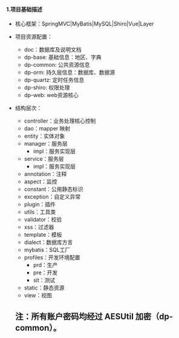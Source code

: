 #### 1.项目基础描述
  - 核心框架：SpringMVC|MyBatis|MySQL|Shiro|Vue|Layer

  - 项目资源配置：
    - doc：数据库及说明文档
    - dp-base: 基础信息：地区、字典
    - dp-common: 公共资源信息
    - dp-orm: 持久层信息：数据库、数据源
    - dp-quartz: 定时任务信息
    - dp-shiro: 权限处理
    - dp-web: web资源核心

  - 结构层次：
    - controller：业务处理核心控制
    - dao：mapper 映射
    - entity：实体对象
    - manager：服务层
      - impl：服务实现层
    - service：服务层
      - impl：服务实现层
    - annotation：注释
    - aspect：监控
    - constant：公用静态标识
    - exception：自定义异常
    - plugin：插件
    - utils：工具类
    - validator：校验
    - xss：过滤器
    - template：模板
    - dialect：数据库方言
    - mybatis：SQL工厂
    - profiles：开发环境配置
      - prd：生产
      - pre：开发
      - sit：测试
    - static：静态资源
    - view：视图

    ## 注：所有账户密码均经过 AESUtil 加密（dp-common）。
